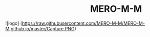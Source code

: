 #                                           MERO-M-M                                      

  ![logo]    (https://raw.githubusercontent.com/MERO-M-M/MERO-M-M.github.io/master/Capture.PNG)

